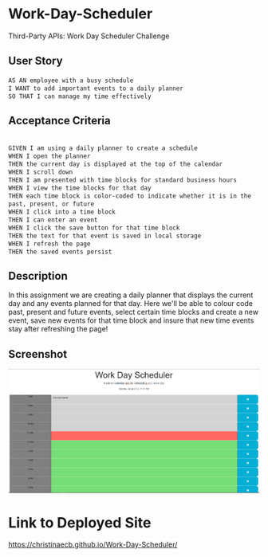 # Work-Day-Scheduler
Third-Party APIs: Work Day Scheduler Challenge

## User Story
```
AS AN employee with a busy schedule
I WANT to add important events to a daily planner
SO THAT I can manage my time effectively
```

## Acceptance Criteria
```

GIVEN I am using a daily planner to create a schedule
WHEN I open the planner
THEN the current day is displayed at the top of the calendar
WHEN I scroll down
THEN I am presented with time blocks for standard business hours
WHEN I view the time blocks for that day
THEN each time block is color-coded to indicate whether it is in the past, present, or future
WHEN I click into a time block
THEN I can enter an event
WHEN I click the save button for that time block
THEN the text for that event is saved in local storage
WHEN I refresh the page
THEN the saved events persist
```

## Description

In this assignment we are creating a daily planner that displays the current day and any events planned for that day. 
Here we'll be able to colour code past, present and future events, select certain time blocks and create a new event, save new events for that time block
and insure that new time events stay after refreshing the page!

## Screenshot

![Screenshot](./assets/images/work-day-screenshot.png)

# Link to Deployed Site

https://christinaecb.github.io/Work-Day-Scheduler/